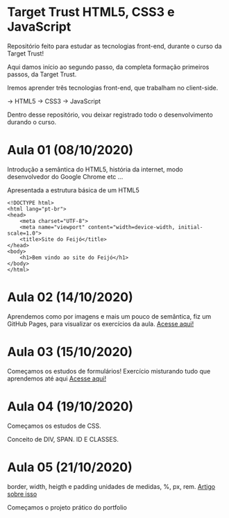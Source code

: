 # Target Trust HTML5, CSS3 e JavaScript
 Repositório feito para estudar as tecnologias front-end, durante o curso da Target Trust!

Aqui damos início ao segundo passo, da completa formação primeiros passos, da Target Trust. 

Iremos aprender três tecnologias front-end, que trabalham no client-side. 

-> HTML5
-> CSS3
-> JavaScript

Dentro desse repositório, vou deixar registrado todo o desenvolvimento durando o curso.

# Aula 01 (08/10/2020)
Introdução a semântica do HTML5, história da internet, modo desenvolvedor do Google Chrome etc ...
 
Apresentada a estrutura básica de um HTML5

```
<!DOCTYPE html>
<html lang="pt-br">
<head>
	<meta charset="UTF-8">
	<meta name="viewport" content="width=device-width, initial-scale=1.0">
	<title>Site do Feijó</title>
</head>
<body>
	<h1>Bem vindo ao site do Feijó</h1>
</body>
</html>
```

# Aula 02 (14/10/2020)

Aprendemos como por imagens e mais um pouco de semântica, fiz um GitHub Pages, para visualizar os exercícios da aula. [Acesse aqui!](https://brunopurper.github.io/Target-Trust-HTML5-CSS3-e-JavaScript/)

# Aula 03 (15/10/2020) 

Começamos os estudos de formulários! 
Exercício misturando tudo que aprendemos até aqui [Acesse aqui!](https://brunopurper.github.io/Target-Trust-HTML5-CSS3-e-JavaScript/HTML5,%20CSS3%20E%20JS/Aula-03/exercicio-mercado/index.html)

# Aula 04 (19/10/2020)

Começamos os estudos de CSS.

Conceito de DIV, SPAN. ID E CLASSES.

# Aula 05 (21/10/2020)

border, width, heigth e padding 
unidades de medidas, %, px, rem. [Artigo sobre isso](https://tableless.com.br/unidade-pixels-em-rem/)

Começamos o projeto prático do portfolio 